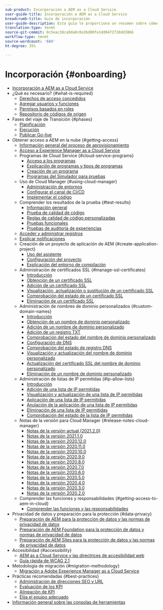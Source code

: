 ```yaml
---
sub-product: Incorporación a AEM as a Cloud Service
user-guide-title: Incorporación a AEM as a Cloud Service
breadcrumb-title: Guía de incorporación
user-guide-description: Esta guía le proporciona un resumen sobre cómo empezar a utilizar Experience Manager as a Cloud Service, incluida la forma de obtener acceso y la información importante sobre la protección de datos.
translation-type: tm+mt
source-git-commit: 0c5eac38ca9da8c0a3bd00fe1dd0472710dd3866
workflow-type: tm+mt
source-wordcount: '684'
ht-degree: 35%

---
```



# Incorporación {#onboarding}

+ [Incorporación a AEM as a Cloud Service](/help/onboarding/home.md)
+ ¿Qué es necesario? {#what-is-required}
   + [Derechos de acceso concedidos](what-is-required/access-rights-granted.md)
   + [Agregar usuarios y funciones](what-is-required/add-users-roles.md)
   + [Permisos basados en roles](what-is-required/role-based-permissions.md)
   + [Repositorio de códigos de origen](what-is-required/source-code-repository.md)
+ Fases del viaje de Transición {#phases}
   + [Planificación](https://experienceleague.adobe.com/docs/experience-manager-cloud-service/moving/phases/planning.html)
   + [Ejecución](https://experienceleague.adobe.com/docs/experience-manager-cloud-service/moving/phases/execution.html)
   + [Publicar Go-live](https://experienceleague.adobe.com/docs/experience-manager-cloud-service/moving/phases/post-go-live.html)
+ Obtener acceso a AEM en la nube {#getting-access}
   + [Información general del proceso de aprovisionamiento](getting-access-to-aem-in-cloud/provisioning-process-overview.md)
   + [Acceso a Experience Manager as a Cloud Service](getting-access-to-aem-in-cloud/navigation.md)
   + Programas de Cloud Service {#cloud-service-programs}
      + [Acceso a los programas](getting-access-to-aem-in-cloud/first-time-login.md)
      + [Explicación de programas y tipos de programas](getting-access-to-aem-in-cloud/understand-program-types.md)
      + [Creación de un programa](getting-access-to-aem-in-cloud/creating-a-program.md)
      + [Programas del Simulador para pruebas](getting-access-to-aem-in-cloud/sandbox-programs.md)
   + Uso de Cloud Manager {#using-cloud-manager}
      + [Administración de entornos](https://experienceleague.adobe.com/docs/experience-manager-cloud-service/implementing/using-cloud-manager/manage-environments.html)
      + [Configurar el canal de CI/CD](https://experienceleague.adobe.com/docs/experience-manager-cloud-service/implementing/using-cloud-manager/configure-pipeline.html)
      + [Implementar el código](https://experienceleague.adobe.com/docs/experience-manager-cloud-service/implementing/using-cloud-manager/deploy-code.html)
   + Comprender los resultados de la prueba {#test-results}
      + [Información general](https://experienceleague.adobe.com/docs/experience-manager-cloud-service/implementing/using-cloud-manager/test-results/overview-test-results.html)
      + [Prueba de calidad de código](https://experienceleague.adobe.com/docs/experience-manager-cloud-service/implementing/using-cloud-manager/test-results/code-quality-testing.html)
      + [Reglas de calidad de código personalizadas](https://experienceleague.adobe.com/docs/experience-manager-cloud-service/implementing/using-cloud-manager/test-results/custom-code-quality-rules.html)
      + [Pruebas funcionales](https://experienceleague.adobe.com/docs/experience-manager-cloud-service/implementing/using-cloud-manager/test-results/functional-testing.html)
      + [Pruebas de auditoría de experiencias](https://experienceleague.adobe.com/docs/experience-manager-cloud-service/implementing/using-cloud-manager/test-results/experience-audit-testing.html)
   + [Acceder y administrar registros](https://experienceleague.adobe.com/docs/experience-manager-cloud-service/implementing/using-cloud-manager/manage-logs.html)
   + [Explicar notificaciones](https://experienceleague.adobe.com/docs/experience-manager-cloud-service/implementing/using-cloud-manager/notifications.html)
   + Creación de un proyecto de aplicación de AEM {#create-application-project}
      + [Uso del asistente](getting-access-to-aem-in-cloud/using-the-wizard.md)
      + [Configuración del proyecto](getting-access-to-aem-in-cloud/setting-up-project.md)
      + [Explicación del entorno de compilación](getting-access-to-aem-in-cloud/build-environment-details.md)
   + Administración de certificados SSL {#manage-ssl-certificates}
      + [Introducción](https://experienceleague.adobe.com/docs/experience-manager-cloud-service/implementing/using-cloud-manager/manage-ssl-certificates/introduction.html)
      + [Obtención de un certificado SSL](https://experienceleague.adobe.com/docs/experience-manager-cloud-service/implementing/using-cloud-manager/manage-ssl-certificates/get-ssl-certificate.html)
      + [Adición de un certificado SSL](https://experienceleague.adobe.com/docs/experience-manager-cloud-service/implementing/using-cloud-manager/manage-ssl-certificates/add-ssl-certificate.html)
      + [Visualización, actualización o sustitución de un certificado SSL](https://experienceleague.adobe.com/docs/experience-manager-cloud-service/implementing/using-cloud-manager/manage-ssl-certificates/view-update-replace-ssl-certificate.html)
      + [Comprobación del estado de un certificado SSL](https://experienceleague.adobe.com/docs/experience-manager-cloud-service/implementing/using-cloud-manager/manage-ssl-certificates/check-status-ssl-certificate.html)
      + [Eliminación de un certificado SSL](https://experienceleague.adobe.com/docs/experience-manager-cloud-service/implementing/using-cloud-manager/manage-ssl-certificates/delete-ssl-certificate.html)
   + Administración de nombres de dominio personalizados {#custom-domain-names}
      + [Introducción](https://experienceleague.adobe.com/docs/experience-manager-cloud-service/implementing/using-cloud-manager/custom-domain-names/introduction.html)
      + [Obtención de un nombre de dominio personalizado](https://experienceleague.adobe.com/docs/experience-manager-cloud-service/implementing/using-cloud-manager/custom-domain-names/get-custom-domain-name.html)
      + [Adición de un nombre de dominio personalizado](https://experienceleague.adobe.com/docs/experience-manager-cloud-service/implementing/using-cloud-manager/custom-domain-names/add-custom-domain-name.html)
      + [Adición de un registro TXT](https://experienceleague.adobe.com/docs/experience-manager-cloud-service/implementing/using-cloud-manager/custom-domain-names/add-text-record.html)
      + [Comprobación del estado del nombre de dominio personalizado](https://experienceleague.adobe.com/docs/experience-manager-cloud-service/implementing/using-cloud-manager/custom-domain-names/check-domain-name-status.html)
      + [Configuración de DNS](https://experienceleague.adobe.com/docs/experience-manager-cloud-service/implementing/using-cloud-manager/custom-domain-names/configure-dns-settings.html)
      + [Comprobación del estado de registro DNS](https://experienceleague.adobe.com/docs/experience-manager-cloud-service/implementing/using-cloud-manager/custom-domain-names/check-dns-record-status.html)
      + [Visualización y actualización del nombre de dominio personalizado](https://experienceleague.adobe.com/docs/experience-manager-cloud-service/implementing/using-cloud-manager/custom-domain-names/view-update-replace-custom-domain-name.html)
      + [Actualización del certificado SSL del nombre de dominio personalizado](https://experienceleague.adobe.com/docs/experience-manager-cloud-service/implementing/using-cloud-manager/custom-domain-names/update-cdn-ssl-certificate.html)
      + [Eliminación de un nombre de dominio personalizado](https://experienceleague.adobe.com/docs/experience-manager-cloud-service/implementing/using-cloud-manager/custom-domain-names/delete-custom-domain-name.html)
   + Administración de listas de IP permitidas {#ip-allow-lists}
      + [Introducción](https://experienceleague.adobe.com/docs/experience-manager-cloud-service/implementing/using-cloud-manager/ip-allow-lists/introduction.html)
      + [Adición de una lista de IP permitidas](https://experienceleague.adobe.com/docs/experience-manager-cloud-service/implementing/using-cloud-manager/ip-allow-lists/add-ip-allow-lists.html)
      + [Visualización y actualización de una lista de IP permitidas](https://experienceleague.adobe.com/docs/experience-manager-cloud-service/implementing/using-cloud-manager/ip-allow-lists/view-update-ip-allow-list.html)
      + [Aplicación de una lista de IP permitidas](https://experienceleague.adobe.com/docs/experience-manager-cloud-service/implementing/using-cloud-manager/ip-allow-lists/apply-allow-list.html)
      + [Anulación de la aplicación de una lista de IP permitidas](https://experienceleague.adobe.com/docs/experience-manager-cloud-service/implementing/using-cloud-manager/ip-allow-lists/unapply-ip-allow-list.html)
      + [Eliminación de una lista de IP permitidas](https://experienceleague.adobe.com/docs/experience-manager-cloud-service/implementing/using-cloud-manager/ip-allow-lists/delete-ip-allow-list.html)
      + [Comprobación del estado de la lista de IP permitidas](https://experienceleague.adobe.com/docs/experience-manager-cloud-service/implementing/using-cloud-manager/ip-allow-lists/check-ip-allow-list-status.html)
   + Notas de la versión para Cloud Manager {#release-notes-cloud-manager}
      + [Notas de la versión actual (2021.2.0)](/help/onboarding/release-notes-cloud-manager/release-notes-cm-current.md)
      + [Notas de la versión 2021.1.0](/help/onboarding/release-notes-cloud-manager/release-notes-cm-2021-1-0.md)
      + [Notas de la versión 2020.12.0](/help/onboarding/release-notes-cloud-manager/release-notes-cm-2020-12-0.md)
      + [Notas de la versión 2020.11.0](/help/onboarding/release-notes-cloud-manager/release-notes-cm-2020-11-0.md)
      + [Notas de la versión 2020.10.0](/help/onboarding/release-notes-cloud-manager/release-notes-cm-2020-10-0.md)
      + [Notas de la versión 2020.9.0](/help/onboarding/release-notes-cloud-manager/release-notes-cm-2020-9-0.md)
      + [Notas de la versión 2020.8.0](/help/onboarding/release-notes-cloud-manager/release-notes-cm-2020-8-0.md)
      + [Notas de la versión 2020.7.0](/help/onboarding/release-notes-cloud-manager/release-notes-cm-2020-7-0.md)
      + [Notas de la versión 2020.6.0](/help/onboarding/release-notes-cloud-manager/release-notes-cm-2020-6-0.md)
      + [Notas de la versión 2020.5.0](/help/onboarding/release-notes-cloud-manager/release-notes-cm-2020-5-0.md)
      + [Notas de la versión 2020.4.0](/help/onboarding/release-notes-cloud-manager/release-notes-cm-2020-4-0.md)
      + [Notas de la versión 2020.3.0](/help/onboarding/release-notes-cloud-manager/release-notes-cm-2020-3-0.md)
      + [Notas de la versión 2020.2.0](/help/onboarding/release-notes-cloud-manager/release-notes-cm-2020-2-0.md)
   + Comprender las funciones y responsabilidades {#getting-access-to-aem-in-cloud}
      + [Comprender las funciones y las responsabilidades](getting-access-to-aem-in-cloud/roles-responsibilities.md)
+ Privacidad de datos y preparación para la protección {#data-privacy}
   + [Preparación de AEM para la protección de datos y las normas de privacidad de datos](data-privacy-and-protection-readiness/aem-readiness.md)
   + [Preparación de AEM Foundation para la protección de datos y normas de privacidad de datos](data-privacy-and-protection-readiness/foundation-readiness.md)
   + [Preparación de AEM Sites para la protección de datos y las normas de privacidad de datos](data-privacy-and-protection-readiness/sites-readiness.md)
+ Accesibilidad {#accessibility}
   + [AEM as a Cloud Service y las directrices de accesibilidad web](accessibility/web-accessibility.md)
   + [Guía rápida de WCAG 2.1](accessibility/quick-guide-wcag.md)
+ Metodología de migración {#migration-methodology}
   + [Migración a Adobe Experience Manager as a Cloud Service](migration-methodology/getting-started.md)
+ Prácticas recomendadas   {#best-practices}
   + [Administración de direcciones SEO y URL ](best-practices/seo-and-url-management.md)
   + [Evaluación de los KPI](best-practices/assessing-kpis.md)
   + [Alineación de KPI](best-practices/aligning-kpis.md)
   + [Elija el equipo adecuado](best-practices/choose-right-team.md)
+ [Información general sobre las consolas de herramientas](tools-consoles.md)
